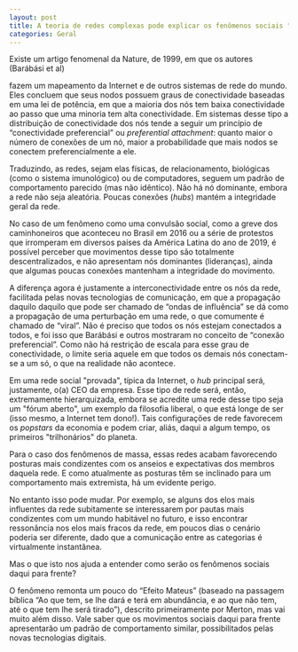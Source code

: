 ```yaml
---
layout: post
title: A teoria de redes complexas pode explicar os fenômenos sociais "virais" do século XXI?
categories: Geral
---
```


Existe um artigo fenomenal da Nature, de 1999, em que os autores (Barábási et 
al)
[^1]: A-L. Barábási, A. Réka & J. Hawoong. “Diameter of the World-Wide Web”. Nature, Vol 401, set., 1999, p. 130-131. Ver também: A-L. Barabási. “Luck or reason” Nature, vol 489 p.507, 2012.

fazem um mapeamento da Internet e de outros sistemas de rede do mundo. Eles concluem que seus nodos possuem graus de conectividade baseadas em uma lei de potência, em que a maioria dos nós tem baixa conectividade ao passo que uma minoria tem alta conectividade. Em sistemas desse tipo a distribuição de conectividade dos nós tende a seguir um princípio de “conectividade preferencial” ou *preferential attachment*: quanto maior o número de conexões de um nó, maior a probabilidade que mais nodos se conectem preferencialmente a ele.

Traduzindo, as redes, sejam elas físicas, de relacionamento, biológicas (como o sistema imunológico) ou de computadores, seguem um padrão de comportamento parecido (mas não idêntico). Não há nó dominante, embora a rede não seja aleatória. Poucas conexões (*hubs*) mantém a integridade geral da rede. 

No caso de um fenômeno como uma convulsão social, como a greve dos caminhoneiros que aconteceu no Brasil em 2016 ou a série de protestos que irromperam em diversos países da América Latina do ano de 2019, é possível perceber que movimentos desse tipo são totalmente descentralizados, e não apresentam nós dominantes (lideranças), ainda que algumas poucas conexões mantenham a integridade do movimento. 

A diferença agora é justamente a interconectividade entre os nós da rede, facilitada pelas novas tecnologias de comunicação, em que a propagação daquilo daquilo que pode ser chamado de “ondas de influência” se dá como a propagação de uma perturbação em uma rede, o que comumente é chamado de “viral”. Não é preciso que todos os nós estejam conectados a todos, e foi isso que Barábási e outros mostraram no conceito de “conexão preferencial”. Como não há restrição de escala para esse grau 
de conectividade, o limite seria aquele em que todos os demais nós conectam-se a um só, o que na realidade não acontece.

Em uma rede social "provada", típica da Internet, o *hub* principal será, justamente, o(a) CEO da empresa. Esse tipo de rede será, então, extremamente hierarquizada, embora  se acredite uma rede desse tipo seja um "fórum aberto", um exemplo da filosofia liberal, o que está longe de ser (isso mesmo, a Internet tem dono!). Tais configurações de rede favorecem os *popstars* da economia e podem criar, aliás, daqui a algum tempo, os primeiros "trilhonários" do planeta. 

Para o caso dos fenômenos de massa, essas redes acabam favorecendo posturas mais condizentes com os anseios e expectativas dos membros daquela rede. E como atualmente as posturas têm se inclinado para um comportamento mais extremista, há um evidente perigo.

No entanto isso pode mudar. Por exemplo, se alguns dos elos mais  influentes da rede subitamente se interessarem por pautas mais condizentes com um mundo habitável no futuro, e isso encontrar ressonância nos elos mais fracos da rede, em poucos dias o cenário poderia ser diferente, dado que a comunicação entre as categorias é virtualmente instantânea.

Mas o que isto nos ajuda a entender como serão os fenômenos sociais daqui para frente?

O fenômeno remonta um pouco do “Efeito Mateus” (baseado na passagem bíblica “Ao que tem, se lhe dará e terá em abundância, e ao que não tem, até o que tem lhe será tirado”), descrito primeiramente por Merton, mas vai muito além disso. Vale saber que os movimentos sociais daqui para frente apresentarão um padrão de comportamento similar, possibilitados pelas novas tecnologias digitais.  
